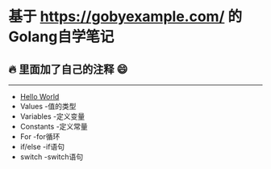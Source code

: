 # 基于 https://gobyexample.com/ 的Golang自学笔记

## :fire: 里面加了自己的注释 :smile:

-----------------------------------------------
* [Hello World](#https://github.com/BeanWei/Go-by-Example/blob/master/Hello%20World/hello-world.go)
* Values -值的类型
* Variables -定义变量
* Constants -定义常量
* For -for循环
* if/else -if语句
* switch -switch语句
